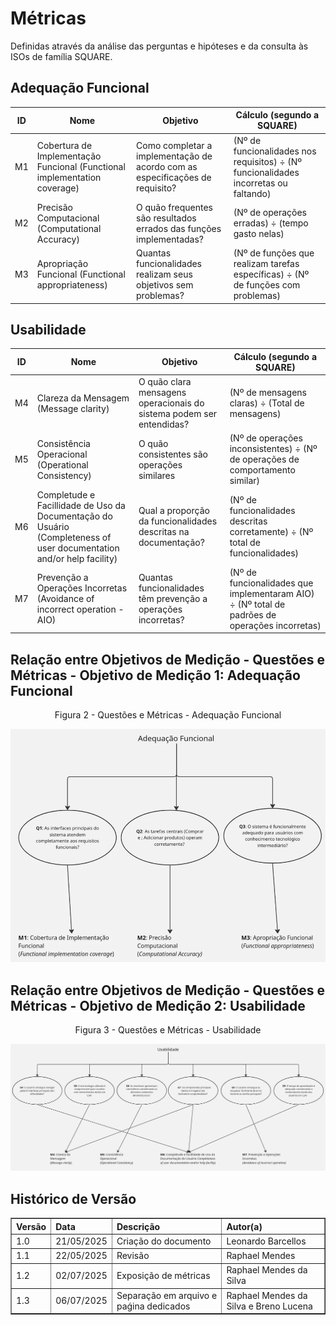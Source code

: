 # Métricas
Definidas através da análise das perguntas e hipóteses e da consulta às ISOs de família SQUARE.

## Adequação Funcional

|ID|Nome|Objetivo|Cálculo (segundo a SQUARE)|
|-|-|-|-|
|M1|Cobertura de Implementação Funcional (Functional implementation coverage)| Como completar a implementação de acordo com as especificações de requisito?|(Nº de funcionalidades nos requisitos) ÷ (Nº funcionalidades incorretas ou faltando)|
|M2|Precisão Computacional (Computational Accuracy)| O quão frequentes são resultados errados das funções implementadas?| (Nº de operações erradas) ÷ (tempo gasto nelas)|
|M3|Apropriação Funcional (Functional appropriateness)| Quantas funcionalidades realizam seus objetivos sem problemas?| (Nº de funções que realizam tarefas específicas) ÷ (Nº de funções com problemas)|

## Usabilidade

|ID|Nome|Objetivo|Cálculo (segundo a SQUARE)|
|-|-|-|-|
|M4|Clareza da Mensagem (Message clarity)|O quão clara mensagens operacionais do sistema podem ser entendidas?| (Nº de mensagens claras) ÷ (Total de mensagens) |
|M5|Consistência Operacional (Operational Consistency)|O quão consistentes são operações similares| (Nº de operações inconsistentes) ÷ (Nº de operações de comportamento similar) |
|M6|Completude e Facillidade de Uso da Documentação do Usuário (Completeness of user documentation and/or help facility)|Qual a proporção da funcionalidades descritas na documentação?|(Nº de funcionalidades descritas corretamente) ÷ (Nº total de funcionalidades) |
|M7|Prevenção a Operações Incorretas (Avoidance of incorrect operation - AIO)|Quantas funcionalidades têm prevenção a operações incorretas?| (Nº de funcionalidades que implementaram AIO) ÷ (Nº total de padrões de operações incorretas) |

## Relação entre Objetivos de Medição - Questões e Métricas - Objetivo de Medição 1: Adequação Funcional

<center><p>Figura 2 - Questões e Métricas - Adequação Funcional</p></center>

![Questões e Métricas - Adequação Funcional](../assets/functional.jpeg)

## Relação entre Objetivos de Medição - Questões e Métricas - Objetivo de Medição 2: Usabilidade

<center><p>Figura 3 - Questões e Métricas - Usabilidade</p></center>

![Questões e Métricas - Usabilidade](../assets/usability.jpeg)



## Histórico de Versão

<table border="1" style="width:100%; border-collapse: collapse; text-align: left;">
  <thead>
    <tr>
      <th>Versão</th>
      <th>Data</th>
      <th>Descrição</th>
      <th>Autor(a)</th>
    </tr>
  </thead>
  <tbody>
      <tr>
      <td>1.0</td>
      <td>21/05/2025</td>
      <td>Criação do documento</td>
      <td>Leonardo Barcellos</td>
    </tr>
    <tr>
      <td>1.1</td>
      <td>22/05/2025</td>
      <td>Revisão</td>
      <td>Raphael Mendes</td>
    </tr>
    <tr>
      <td>1.2</td>
      <td>02/07/2025</td>
      <td>Exposição de métricas</td>
      <td>Raphael Mendes da Silva</td>
    </tr>
    <tr>
      <td>1.3</td>
      <td>06/07/2025</td>
      <td>Separação em arquivo e paǵina dedicados</td>
      <td>Raphael Mendes da Silva e Breno Lucena</td>
    </tr>
  </tbody>
</table>